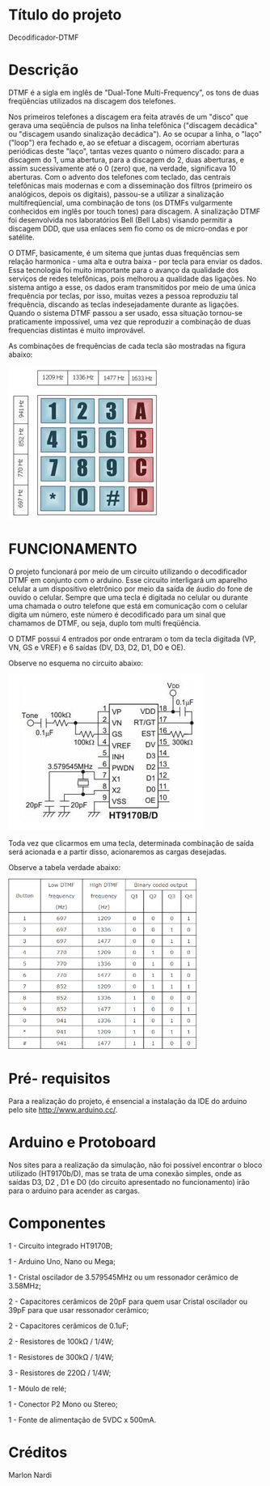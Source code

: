 # Título do projeto
Decodificador-DTMF

# Descrição
DTMF é a sigla em inglês de "Dual-Tone Multi-Frequency", os tons de duas freqüências utilizados na discagem dos telefones. 

Nos primeiros telefones a discagem era feita através de um "disco" que gerava uma seqüência de pulsos na linha telefônica ("discagem decádica" ou "discagem usando sinalização decádica"). Ao se ocupar a linha, o "laço" ("loop") era fechado e, ao se efetuar a discagem, ocorriam aberturas periódicas deste "laço", tantas vezes quanto o número discado: para a discagem do 1, uma abertura, para a discagem do 2, duas aberturas, e assim sucessivamente até o 0 (zero) que, na verdade, significava 10 aberturas. Com o advento dos telefones com teclado, das centrais telefônicas mais modernas e com a disseminação dos filtros (primeiro os analógicos, depois os digitais), passou-se a utilizar a sinalização multifreqüencial, uma combinação de tons (os DTMFs vulgarmente conhecidos em inglês por touch tones) para discagem. A sinalização DTMF foi desenvolvida nos laboratórios Bell (Bell Labs) visando permitir a discagem DDD, que usa enlaces sem fio como os de micro-ondas e por satélite. 

O DTMF, basicamente, é um sitema que juntas duas frequências sem relação harmonica - uma alta e outra baixa - por tecla para enviar os dados. Essa tecnologia foi muito importante para o avanço da qualidade dos serviços de redes telefônicas, pois melhorou a qualidade das ligações. No sistema antigo a esse, os dados eram transmitidos por meio de uma única frequência por teclas, por isso, muitas vezes a pessoa reproduziu tal frequência, discando as teclas indesejadamente durante as ligações. Quando o sistema DTMF passou a ser usado, essa situação tornou-se praticamente impossivel, uma vez que reproduzir a combinação de duas frequencias distintas é muito improvável.

 As combinações de frequências de cada tecla são mostradas na figura abaixo:
<p><img src="https://raw.githubusercontent.com/raquelester/Decodificador-DTMF/master/Tone%20Dialing1.gif" alt="" width="300" height="303" /></p>


# FUNCIONAMENTO

 O projeto funcionará por meio de um circuito utilizando o decodificador DTMF em conjunto com o arduino. Esse circuito interligará um aparelho celular a um dispositivo eletrônico por meio da saída de áudio do fone de ouvido o celular.  Sempre que uma tecla é digitada no celular ou durante uma chamada o outro telefone que está em comunicação com o celular digita um número, este número é decodificado para um sinal que chamamos de DTMF, ou seja, duplo tom multi freqüência. 
 
 O DTMF possui 4 entrados por onde entraram o tom da tecla digitada (VP, VN, GS e VREF) e 6 saídas (DV, D3, D2, D1, D0 e OE).
 
 Observe no esquema no circuito abaixo:
 <p><img src="https://raw.githubusercontent.com/raquelester/Decodificador-DTMF/master/Test%20circuit.jpg" alt="" width="386" height="308" /></p>
 
 Toda vez que clicarmos em uma tecla, determinada combinação de saída será acionada e a partir disso, acionaremos as cargas desejadas.

Observe a tabela verdade abaixo:
 <p><img src="https://raw.githubusercontent.com/raquelester/Decodificador-DTMF/master/DTMF-Decoded-Frequency-Output-Table.png" alt="" width="372" height="336" /></p>
 
 # Pré- requisitos
 Para a realização do projeto, é ensencial a instalação da IDE do arduino pelo site http://www.arduino.cc/. 
 # Arduino e Protoboard
 Nos sites para a realização da simulação, não foi possível encontrar o bloco utilizado (HT9170b/D), mas se trata de uma conexão simples, onde as saídas D3, D2 , D1 e D0 (do circuito apresentado no funcionamento) irão para o arduino para acender as cargas.
# Componentes

1 - Circuito integrado HT9170B;

1 - Arduino Uno, Nano ou Mega;

1 - Cristal oscilador de 3.579545MHz ou um ressonador cerâmico de 3.58MHz;

2 - Capacitores cerâmicos de 20pF para quem usar Cristal oscilador ou 39pF para que usar ressonador cerâmico;

2 - Capacitores cerâmicos de 0.1uF;

2 - Resistores de 100kΩ / 1/4W;

1 - Resistores de 300kΩ / 1/4W;

3 - Resistores de 220Ω / 1/4W;

1 - Móulo de relé;

1 - Conector P2 Mono ou Stereo;

1 - Fonte de alimentação de 5VDC x 500mA.

# Créditos
Marlon Nardi


 
 
 
 


 
 
